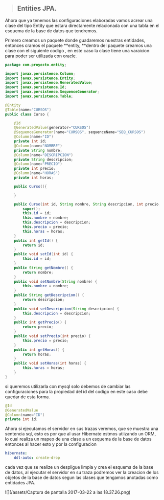 > ## Entities JPA.

Ahora que ya tenemos las configuraciones elaboradas vamos acrear una clase del tipo Entity que estara directamente relacionada con una tabla en el esquema de la base de datos que tendremos.

Primero creamos un paquete donde guadaremos nuestras entidades, entonces cramos el paquete **entity, **dentro del paquete creamos una clase con el siguiente codigo , en este caso la clase tiene una varaicion para poder ser utilizada con oracle.

```java
package com.proyecto.entity;

import javax.persistence.Column;
import javax.persistence.Entity;
import javax.persistence.GeneratedValue;
import javax.persistence.Id;
import javax.persistence.SequenceGenerator;
import javax.persistence.Table;

@Entity
@Table(name="CURSOS")
public class Curso {

    @Id
    @GeneratedValue(generator="CURSOS")
    @SequenceGenerator(name="CURSOS", sequenceName="SEQ_CURSOS")
    @Column(name="ID")
    private int id;
    @Column(name="NOMBRE")
    private String nombre;
    @Column(name="DESCRIPCION")
    private String descripcion;
    @Column(name="PRECIO")
    private int precio;
    @Column(name="HORAS")
    private int horas;

    public Curso(){

    }

    public Curso(int id, String nombre, String descripcion, int precio, int horas) {
        super();
        this.id = id;
        this.nombre = nombre;
        this.descripcion = descripcion;
        this.precio = precio;
        this.horas = horas;
    }
    public int getId() {
        return id;
    }
    public void setId(int id) {
        this.id = id;
    }
    public String getNombre() {
        return nombre;
    }
    public void setNombre(String nombre) {
        this.nombre = nombre;
    }
    public String getDescripcion() {
        return descripcion;
    }
    public void setDescripcion(String descripcion) {
        this.descripcion = descripcion;
    }
    public int getPrecio() {
        return precio;
    }
    public void setPrecio(int precio) {
        this.precio = precio;
    }
    public int getHoras() {
        return horas;
    }
    public void setHoras(int horas) {
        this.horas = horas;
    }    
}
```

si queremos utilizarla con  mysql solo debemos de cambiar las configuraciones para la propiedad del id del codigo en este caso debe quedar de esta forma.

```java
@Id
@GeneratedValue
@Column(name="ID")
private int id;
```

Ahora si ejecutamos el servidor en sus trazas veremos, que se muestra una sentencia sql, esto es por que al usar Hibernate estmos utiizando un ORM, lo cual realiza un mapeo de una clase a un esquema de la base de datos entonces al hacer esto y por la configuracion

```yaml
hibernate:
    ddl-auto: create-drop
```

cada vez que se realize un despligue limpia y crea el esquema de la base de datos, al ejecutar el servidor en su traza podremos ver la creacion de los objetos de la base de datos segun las clases que tengamos anotadas como entidades JPA.

![](/assets/Captura de pantalla 2017-03-22 a las 18.37.26.png)

